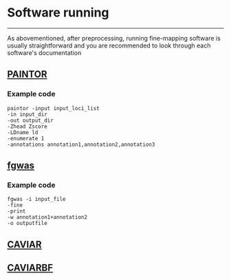 # Software running
---
As abovementioned, after preprocessing, running fine-mapping software is usually straightforward and you are recommended to look through each software's documentation  
## [PAINTOR](https://github.com/gkichaev/PAINTOR_V3.0/wiki)  
### Example code

	paintor -input input_loci_list
	-in input_dir
	-out output_dir
	-Zhead Zscore
	-LDname ld
	-enumerate 1
	-annotations annotation1,annotation2,annotation3

## [fgwas](https://github.com/joepickrell/fgwas/blob/master/man/fgwas_manual.pdf)  
### Example code

	fgwas -i input_file
	-fine
	-print
	-w annotation1+annotation2
	-o outputfile
## [CAVIAR](http://genetics.cs.ucla.edu/caviar/manual.html)  
## [CAVIARBF](https://bitbucket.org/Wenan/caviarbf/src)



